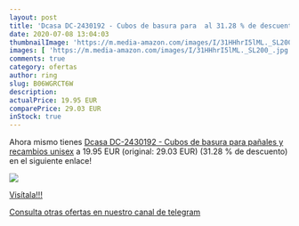 ```yaml
---
layout: post
title: 'Dcasa DC-2430192 - Cubos de basura para  al 31.28 % de descuento'
date: 2020-07-08 13:04:03
thumbnailImage: 'https://m.media-amazon.com/images/I/31HHhrI5lML._SL200_.jpg'
images: [ 'https://m.media-amazon.com/images/I/31HHhrI5lML._SL200_.jpg' ]
comments: true
category: ofertas
author: ring
slug: B06WGRCT6W
description:
actualPrice: 19.95 EUR
comparePrice: 29.03 EUR
inStock: true
---
```


Ahora mismo tienes [Dcasa DC-2430192 - Cubos de basura para pañales y recambios  unisex](https://www.amazon.com/dp/B06WGRCT6W/?tag=redken08-20) a 19.95 EUR (original: 29.03 EUR) (31.28 %  de descuento) en el siguiente enlace!

[![](https://m.media-amazon.com/images/I/31HHhrI5lML._SL200_.jpg)](https://www.amazon.com/dp/B06WGRCT6W/?tag=redken08-20)

[Visítala!!!](https://www.amazon.com/dp/B06WGRCT6W/?tag=redken08-20)

[Consulta otras ofertas en nuestro canal de telegram](https://t.me/s/ofertas25)
